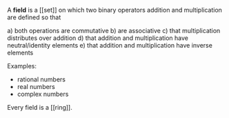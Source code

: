 A **field** is a [[set]] on which two binary operators addition and multiplication are defined so that 

a) both operations are commutative
b) are associative
c) that multiplication distributes over addition
d) that addition and multiplication have neutral/identity elements
e) that addition and multiplication have inverse elements

Examples:

- rational numbers
- real numbers
- complex numbers

Every field is a [[ring]].